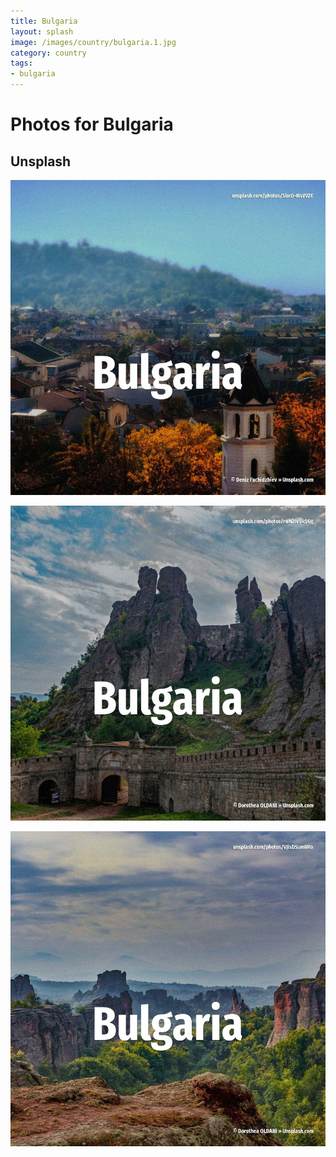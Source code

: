```yaml
---
title: Bulgaria
layout: splash
image: /images/country/bulgaria.1.jpg
category: country
tags:
- bulgaria
---
```

# Photos for Bulgaria

## Unsplash

![Bulgaria](/images/country/bulgaria.1.jpg)

![Bulgaria](/images/country/bulgaria.2.jpg)

![Bulgaria](/images/country/bulgaria.3.jpg)